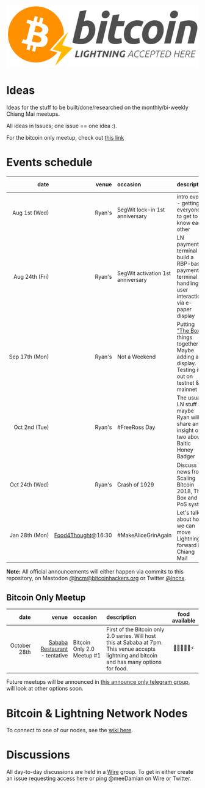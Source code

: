 ![Lightning Accepted Here](https://raw.githubusercontent.com/lncm/ideas/master/bitcoin-lightning-accepted.png)

# Ideas

Ideas for the stuff to be built/done/researched on the monthly/bi-weekly Chiang Mai meetups.

All ideas in Issues; one issue == one idea :).

For the bitcoin only meetup, check out [this link](#bitcoin-only-meetup)

# Events schedule

| date | venue | occasion | description | food available |
|-:|-:|:-|:-|:-:|
| Aug&nbsp;1st&nbsp;(Wed) | Ryan's | SegWit lock-in 1st anniversary | intro event - getting everyone to get to know each other | 🥩|
| Aug&nbsp;24th&nbsp;(Fri) | Ryan's | SegWit&nbsp;activation 1st anniversary | LN payment terminal - build a RBP-based payment terminal handling user interaction via e-paper display | 🥩&nbsp;➕&nbsp;🥃 |
| Sep&nbsp;17th&nbsp;(Mon) | Ryan's | Not&nbsp;a&nbsp;Weekend | Putting ["The Box"] things together. Maybe adding a display. Testing it out on testnet & mainnet | 🥩|
| Oct&nbsp;2nd&nbsp;(Tue) | Ryan's | #FreeRoss Day | The usual LN stuff & maybe Ryan will share an insight or two about Baltic Honey Badger | 🥩|
| Oct&nbsp;24th&nbsp;(Wed) | Ryan's | Crash of 1929 | Discuss news from Scaling Bitcoin 2018, The Box and PoS system | 🥩|
| Jan&nbsp;28th&nbsp;(Mon) | [Food4Thought](https://goo.gl/maps/KPpCwtHcaS92)@16:30 | #MakeAliceGrinAgain | Let's talk about how we can move Lightning forward in Chiang Mai! |🍽➕🍺➕⚡️|

**Note:** All official announcements will either happen via commits to this repository, on Mastodon [@lncm@bitcoinhackers.org] or Twitter [@lncnx].

[#10]: https://github.com/lncm/ideas/issues/10
["The Box"]: https://github.com/lncm/ideas/issues/1
[@lncm@bitcoinhackers.org]: https://bitcoinhackers.org/@lncm
[@lncnx]: https://twitter.com/lncnx

## Bitcoin Only Meetup

| date | venue | occasion | description | food available |
|-:|-:|:-|:-|:-:|
| October 28th | [Sababa Restaurant](https://g.page/SababaCM) - tentative | Bitcoin Only 2.0 Meetup #1 | First of the Bitcoin only 2.0 series. Will host this at Sababa at 7pm. This venue accepts lightning and bitcoin and has many options for food. | 🥩🌱➕🍺➕⚡️ |

Future meetups will be announced in [this announce only telegram group](https://t.me/cmbtcevents), will look at other options soon.

# Bitcoin & Lightning Network Nodes

To connect to one of our nodes, see the [wiki here].

[wiki here]: https://github.com/lncm/ideas/wiki/Nodes

# Discussions

All day-to-day discussions are held in a [Wire](https://wire.com/en/download/) group. To get in either create an issue requesting access here or ping @meeDamian on Wire or Twitter.
